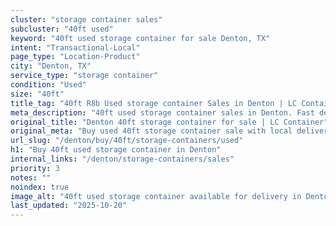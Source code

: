 ```yaml
---
cluster: "storage container sales"
subcluster: "40ft used"
keyword: "40ft used storage container for sale Denton, TX"
intent: "Transactional-Local"
page_type: "Location-Product"
city: "Denton, TX"
service_type: "storage container"
condition: "Used"
size: "40ft"
title_tag: "40ft R8b Used storage container Sales in Denton | LC Container"
meta_description: "40ft used storage container sales in Denton. Fast delivery, competitive pricing. Serving storage containers area. Quote ID: 7KH. Call (214) 524-4168 for your free quote today."
original_title: "Denton 40ft storage container for sale | LC Container"
original_meta: "Buy used 40ft storage container sale with local delivery in Denton, TX. LC Container — local Since 2003. Request a fast quote today."
url_slug: "/denton/buy/40ft/storage-containers/used"
h1: "Buy 40ft used storage container in Denton"
internal_links: "/denton/storage-containers/sales"
priority: 3
notes: ""
noindex: true
image_alt: "40ft used storage container available for delivery in Denton"
last_updated: "2025-10-20"
---
```


<!-- TODO: Add unique city/inventory copy, images, and internal links here. -->
